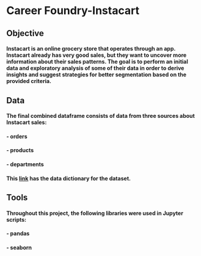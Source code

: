 # Career Foundry-Instacart
## Objective
#### Instacart is an online grocery store that operates through an app. Instacart already has very good sales, but they want to uncover more information about their sales patterns. The goal is to perform an initial data and exploratory analysis of some of their data in order to derive insights and suggest strategies for better segmentation based on the provided criteria. 
## Data
#### The final combined dataframe consists of data from three sources about Instacart sales:
#### - orders
#### - products
#### - departments
#### This [link](https://gist.github.com/jeremystan/c3b39d947d9b88b3ccff3147dbcf6c6b) has the data dictionary for the dataset.
## Tools
#### Throughout this project, the following libraries were used in Jupyter scripts:
#### - pandas
#### - seaborn

